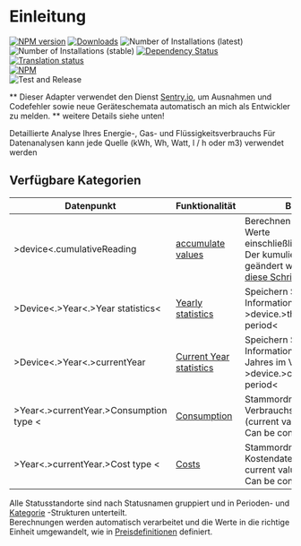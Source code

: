 # Einleitung

[![NPM version](http://img.shields.io/npm/v/iobroker.sourceanalytix.svg)](https://www.npmjs.com/package/iobroker.sourceanalytix)
[![Downloads](https://img.shields.io/npm/dm/iobroker.sourceanalytix.svg)](https://www.npmjs.com/package/iobroker.sourceanalytix)
![Number of Installations (latest)](http://iobroker.live/badges/sourceanalytix-installed.svg)
![Number of Installations (stable)](http://iobroker.live/badges/sourceanalytix-stable.svg)
[![Dependency Status](https://img.shields.io/david/iobroker-community-adapters/iobroker.sourceanalytix.svg)](https://david-dm.org/iobroker-community-adapters/iobroker.sourceanalytix)
[![Translation status](https://weblate.iobroker.net/widgets/adapters/-/sourceanalytix/svg-badge.svg)](https://weblate.iobroker.net/engage/adapters/?utm_source=widget)  
[![NPM](https://nodei.co/npm/iobroker.sourceanalytix.png?downloads=true)](https://nodei.co/npm/iobroker.sourceanalytix/)  
![Test and Release](https://github.com/iobroker-community-adapters/ioBroker.coronavirus-statistics/workflows/Test%20and%20Release/badge.svg)   

** Dieser Adapter verwendet den Dienst [Sentry.io](https://sentry.io), um Ausnahmen und Codefehler sowie neue Geräteschemata automatisch an mich als Entwickler zu melden. ** weitere Details siehe unten!

Detaillierte Analyse Ihres Energie-, Gas- und Flüssigkeitsverbrauchs
Für Datenanalysen kann jede Quelle (kWh, Wh, Watt, l / h oder m3) verwendet werden

## Verfügbare Kategorien
| Datenpunkt | Funktionalität | Beschreibung |
|--|--|--|
| >device<.cumulativeReading |  [accumulate values](#cumulativeReading) | Berechnen Sie die kumulierten Werte <br/> einschließlich [Transformation](#valueTransformation) <br/> Der kumulierte Wert kann geändert werden, indem Sie [diese Schritte](#cumulativeReading-Reset) ausführen |
| >Device<.>Year<.>Year statistics< | [Yearly statistics](#Year-Statistics) | Speichern Sie statistische Informationen des Jahres <br/> >device.>thisYear<.>selected period< |
| >Device<.>Year<.>currentYear | [Current Year statistics](#Current-Period)  | Speichern Sie statistische Informationen des aktuellen Jahres im Verzeichnis "Jahr" <br/> >device.>currentYear<.>selected period< |
| >Year<.>currentYear.>Consumption type < | [Consumption](#consumptionCalculation) | Stammordner zum Speichern von Verbrauchsdaten <br/> (current value - previous value). <br/> Can be consumption or delivery |
| >Year<.>currentYear.>Cost type < | [Costs](#costCalculation) | Stammordner zum Speichern von Kostendaten <br/> current value * cost + basic price <br/> Can be consumption or delivery |

Alle Statusstandorte sind nach Statusnamen gruppiert und in Perioden- und [Kategorie](#Kategorien) -Strukturen unterteilt. <br/>
Berechnungen werden automatisch verarbeitet und die Werte in die richtige Einheit umgewandelt, wie in [Preisdefinitionen](#PreisdefinitionenPreisdefinitionen) definiert.